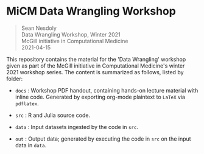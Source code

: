 # MiCM Data Wrangling Workshop

>Sean Nesdoly  
>Data Wrangling Workshop, Winter 2021  
>McGill initiative in Computational Medicine  
>2021-04-15

This repository contains the material for the 'Data Wrangling' workshop given as
part of the McGill initiative in Computational Medicine's winter 2021 workshop
series. The content is summarized as follows, listed by folder:

- `docs` : Workshop PDF handout, containing hands-on lecture material with
           inline code. Generated by exporting org-mode plaintext to `LaTeX` via
           `pdflatex`.

- `src`  : R and Julia source code.

- `data` : Input datasets ingested by the code in `src`.

- `out`  : Output data; generated by executing the code in `src` on the input
           data in `data`.
